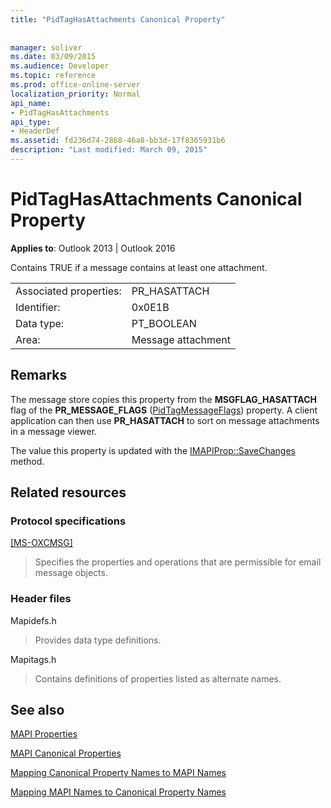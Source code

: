 ```yaml
---
title: "PidTagHasAttachments Canonical Property"
 
 
manager: soliver
ms.date: 03/09/2015
ms.audience: Developer
ms.topic: reference
ms.prod: office-online-server
localization_priority: Normal
api_name:
- PidTagHasAttachments
api_type:
- HeaderDef
ms.assetid: fd236d74-2868-46a8-bb3d-17f8365931b6
description: "Last modified: March 09, 2015"
---
```


# PidTagHasAttachments Canonical Property

  
  
**Applies to**: Outlook 2013 | Outlook 2016 
  
Contains TRUE if a message contains at least one attachment. 
  
|||
|:-----|:-----|
|Associated properties:  <br/> |PR_HASATTACH  <br/> |
|Identifier:  <br/> |0x0E1B  <br/> |
|Data type:  <br/> |PT_BOOLEAN  <br/> |
|Area:  <br/> |Message attachment  <br/> |
   
## Remarks

The message store copies this property from the **MSGFLAG_HASATTACH** flag of the **PR_MESSAGE_FLAGS** ([PidTagMessageFlags](pidtagmessageflags-canonical-property.md)) property. A client application can then use **PR_HASATTACH** to sort on message attachments in a message viewer. 
  
The value this property is updated with the [IMAPIProp::SaveChanges](imapiprop-savechanges.md) method. 
  
## Related resources

### Protocol specifications

[[MS-OXCMSG]](http://msdn.microsoft.com/library/7fd7ec40-deec-4c06-9493-1bc06b349682%28Office.15%29.aspx)
  
> Specifies the properties and operations that are permissible for email message objects.
    
### Header files

Mapidefs.h
  
> Provides data type definitions.
    
Mapitags.h
  
> Contains definitions of properties listed as alternate names.
    
## See also



[MAPI Properties](mapi-properties.md)
  
[MAPI Canonical Properties](mapi-canonical-properties.md)
  
[Mapping Canonical Property Names to MAPI Names](mapping-canonical-property-names-to-mapi-names.md)
  
[Mapping MAPI Names to Canonical Property Names](mapping-mapi-names-to-canonical-property-names.md)

